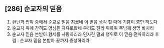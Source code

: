 ## [286] 순교자의 믿음

1) 환난과 핍박 중에서 순교로 믿음 지켰네 이 믿음 생각 할 때에 기쁨이 충만 하도다
2) 순교자 옥에 갇혀도 양심은 자유로왔네 우리도 진리 위하여 주님께 생명 바치리
3) 순교자 믿음 본받아 형제를 사랑하리라 인자한 말과 행위로 이 믿음 전파하리라
후렴 : 순교자 믿음 본받아 끝까지 충성하리라
